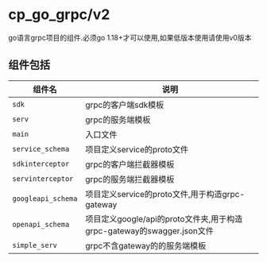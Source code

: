 # cp_go_grpc/v2

go语言grpc项目的组件.必须go 1.18+才可以使用,如果低版本使用请使用v0版本

## 组件包括

| 组件名             | 说明                                                                   |
| ------------------ | ---------------------------------------------------------------------- |
| `sdk`              | grpc的客户端sdk模板                                                    |
| `serv`             | grpc的服务端模板                                                       |
| `main`             | 入口文件                                                               |
| `service_schema`   | 项目定义service的proto文件                                             |
| `sdkinterceptor`   | grpc的客户端拦截器模板                                                 |
| `servinterceptor`  | grpc的服务端拦截器模板                                                 |
| `googleapi_schema` | 项目定义service的proto文件,用于构造grpc-gateway                        |
| `openapi_schema`   | 项目定义google/api的proto文件夹,用于构造grpc-gateway的swagger.json文件 |
| `simple_serv`      | grpc不含gateway的的服务端模板                                          |
